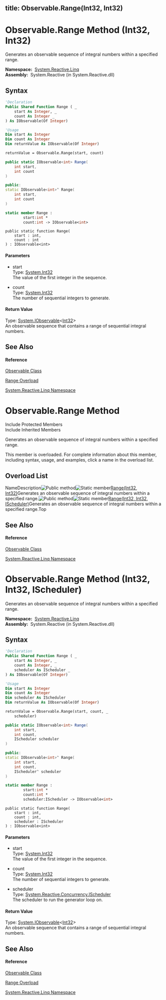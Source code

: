title: Observable.Range(Int32, Int32)
---
# Observable.Range Method (Int32, Int32)

Generates an observable sequence of integral numbers within a specified range.

**Namespace:**  [System.Reactive.Linq](System.Reactive.Linq/System.Reactive.Linq)  
**Assembly:**  System.Reactive (in System.Reactive.dll)

## Syntax

```vb
'Declaration
Public Shared Function Range ( _
    start As Integer, _
    count As Integer _
) As IObservable(Of Integer)
```

```vb
'Usage
Dim start As Integer
Dim count As Integer
Dim returnValue As IObservable(Of Integer)

returnValue = Observable.Range(start, count)
```

```csharp
public static IObservable<int> Range(
    int start,
    int count
)
```

```c++
public:
static IObservable<int>^ Range(
    int start, 
    int count
)
```

```fsharp
static member Range : 
        start:int * 
        count:int -> IObservable<int> 
```

```jscript
public static function Range(
    start : int, 
    count : int
) : IObservable<int>
```

#### Parameters

- start  
  Type: [System.Int32](https://msdn.microsoft.com/en-us/library/td2s409d)  
  The value of the first integer in the sequence.

- count  
  Type: [System.Int32](https://msdn.microsoft.com/en-us/library/td2s409d)  
  The number of sequential integers to generate.

#### Return Value

Type: [System.IObservable](https://msdn.microsoft.com/en-us/library/Dd990377)\<[Int32](https://msdn.microsoft.com/en-us/library/td2s409d)\>  
An observable sequence that contains a range of sequential integral numbers.

## See Also

#### Reference

[Observable Class](Observable/Observable)

[Range Overload](Range/Observable.Range)

[System.Reactive.Linq Namespace](System.Reactive.Linq/System.Reactive.Linq)

# Observable.Range Method

Include Protected Members  
Include Inherited Members

Generates an observable sequence of integral numbers within a specified range.

This member is overloaded. For complete information about this member, including syntax, usage, and examples, click a name in the overload list.

## Overload List

NameDescription![Public method](https://reactiveui.net/assets/img/Hh303103.pubmethod(en-us,VS.103).gif "Public method")![Static member](https://reactiveui.net/assets/img/Hh244319.static(en-us,VS.103).gif "Static member")[Range(Int32, Int32)](https://msdn.microsoft.com/en-us/library/m:system.reactive.linq.observable.range(system.int32%2csystem.int32)(v=VS.103))Generates an observable sequence of integral numbers within a specified range.![Public method](https://reactiveui.net/assets/img/Hh303103.pubmethod(en-us,VS.103).gif "Public method")![Static member](https://reactiveui.net/assets/img/Hh244319.static(en-us,VS.103).gif "Static member")[Range(Int32, Int32, IScheduler)](https://msdn.microsoft.com/en-us/library/m:system.reactive.linq.observable.range(system.int32%2csystem.int32%2csystem.reactive.concurrency.ischeduler)(v=VS.103))Generates an observable sequence of integral numbers within a specified range.Top

## See Also

#### Reference

[Observable Class](Observable/Observable)

[System.Reactive.Linq Namespace](System.Reactive.Linq/System.Reactive.Linq)

# Observable.Range Method (Int32, Int32, IScheduler)

Generates an observable sequence of integral numbers within a specified range.

**Namespace:**  [System.Reactive.Linq](System.Reactive.Linq/System.Reactive.Linq)  
**Assembly:**  System.Reactive (in System.Reactive.dll)

## Syntax

```vb
'Declaration
Public Shared Function Range ( _
    start As Integer, _
    count As Integer, _
    scheduler As IScheduler _
) As IObservable(Of Integer)
```

```vb
'Usage
Dim start As Integer
Dim count As Integer
Dim scheduler As IScheduler
Dim returnValue As IObservable(Of Integer)

returnValue = Observable.Range(start, count, _
    scheduler)
```

```csharp
public static IObservable<int> Range(
    int start,
    int count,
    IScheduler scheduler
)
```

```c++
public:
static IObservable<int>^ Range(
    int start, 
    int count, 
    IScheduler^ scheduler
)
```

```fsharp
static member Range : 
        start:int * 
        count:int * 
        scheduler:IScheduler -> IObservable<int> 
```

```jscript
public static function Range(
    start : int, 
    count : int, 
    scheduler : IScheduler
) : IObservable<int>
```

#### Parameters

- start  
  Type: [System.Int32](https://msdn.microsoft.com/en-us/library/td2s409d)  
  The value of the first integer in the sequence.

- count  
  Type: [System.Int32](https://msdn.microsoft.com/en-us/library/td2s409d)  
  The number of sequential integers to generate.

- scheduler  
  Type: [System.Reactive.Concurrency.IScheduler](IScheduler/IScheduler)  
  The scheduler to run the generator loop on.

#### Return Value

Type: [System.IObservable](https://msdn.microsoft.com/en-us/library/Dd990377)\<[Int32](https://msdn.microsoft.com/en-us/library/td2s409d)\>  
An observable sequence that contains a range of sequential integral numbers.

## See Also

#### Reference

[Observable Class](Observable/Observable)

[Range Overload](Range/Observable.Range)

[System.Reactive.Linq Namespace](System.Reactive.Linq/System.Reactive.Linq)
